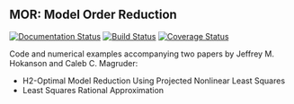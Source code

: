 MOR: Model Order Reduction
--------------------------
[![Documentation Status](https://readthedocs.org/projects/mor/badge/?version=latest)](https://mor.readthedocs.io/en/latest/?badge=latest)
[![Build Status](https://travis-ci.org/jeffrey-hokanson/MOR.svg?branch=master)](https://travis-ci.org/jeffrey-hokanson/MOR)
[![Coverage Status](https://coveralls.io/repos/github/jeffrey-hokanson/MOR/badge.svg?branch=master)](https://coveralls.io/github/jeffrey-hokanson/MOR?branch=master)

Code and numerical examples accompanying two papers by Jeffrey M. Hokanson and Caleb C. Magruder:


* H2-Optimal Model Reduction Using Projected Nonlinear Least Squares
* Least Squares Rational Approximation


